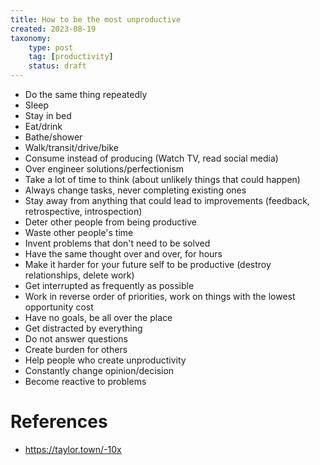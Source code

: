 ```yaml
---
title: How to be the most unproductive
created: 2023-08-19
taxonomy:
    type: post
    tag: [productivity]
    status: draft
---
```


* Do the same thing repeatedly
* Sleep
* Stay in bed
* Eat/drink
* Bathe/shower
* Walk/transit/drive/bike
* Consume instead of producing (Watch TV, read social media)
* Over engineer solutions/perfectionism
* Take a lot of time to think (about unlikely things that could happen)
* Always change tasks, never completing existing ones
* Stay away from anything that could lead to improvements (feedback, retrospective, introspection)
* Deter other people from being productive
* Waste other people's time
* Invent problems that don't need to be solved
* Have the same thought over and over, for hours
* Make it harder for your future self to be productive (destroy relationships, delete work)
* Get interrupted as frequently as possible
* Work in reverse order of priorities, work on things with the lowest opportunity cost
* Have no goals, be all over the place
* Get distracted by everything
* Do not answer questions
* Create burden for others
* Help people who create unproductivity
* Constantly change opinion/decision
* Become reactive to problems

# References
* https://taylor.town/-10x
